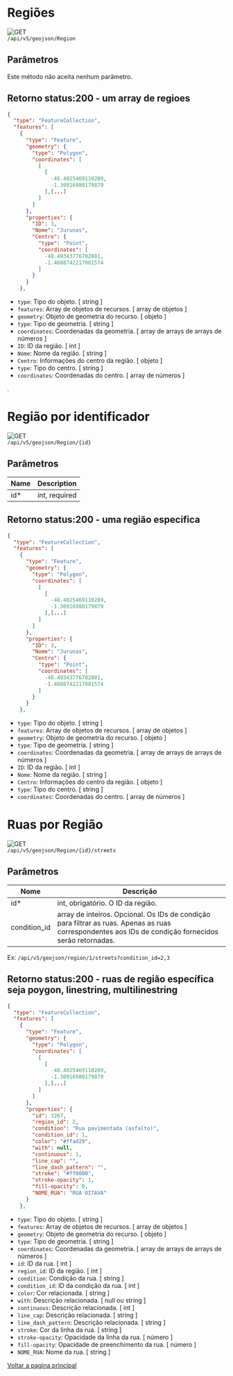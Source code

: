 <!-- 
![GET](https://img.shields.io/badge/HTTP-GET-0080FF)  
![POST](https://img.shields.io/badge/HTTP-POST-00CC00)  
![PUT](https://img.shields.io/badge/HTTP-PUT-FFFF00)  
![DELETE](https://img.shields.io/badge/HTTP-DELETE-FF0000)   -->

# Regiões


![GET](https://img.shields.io/badge/HTTP-GET-0080FF)  
`/api/v5/geojson/Region` 

## Parâmetros
 Este método não aceita nenhum parâmetro.

<!-- | Name    | Description                                                                                                                                 |
|---------|----------------------------------------------------------------------------------------------------------------------------------------------|
| orderBy |  use o parâmetro orderBy com o valor `name`. | -->

## Retorno status:200 - um array de regioes
```json
{
  "type": "FeatureCollection",
  "features": [
    {
      "type": "Feature",
      "geometry": {
        "type": "Polygon",
        "coordinates": [
          [
            [
              -48.4025469110289,
              -1.30916980179879
            ],[...]
          ]
        ]
      },
      "properties": {
        "ID": 3,
        "Nome": "Jurunas",
        "Centro": {
          "type": "Point",
          "coordinates": [
            -48.49343776702881,
            -1.4688742217081574
          ]
        }
      }
    },

```
- `type`: Tipo do objeto. [ string ]  
- `features`: Array de objetos de recursos. [ array de objetos ]  
- `geometry`: Objeto de geometria do recurso. [ objeto ]  
- `type`: Tipo de geometria. [ string ]  
- `coordinates`: Coordenadas da geometria. [ array de arrays de arrays de números ]  
- `ID`: ID da região. [ int ]  
- `Nome`: Nome da região. [ string ]  
- `Centro`: Informações do centro da região. [ objeto ]  
- `type`: Tipo do centro. [ string ]  
- `coordinates`: Coordenadas do centro. [ array de números ]  

.  

# Região por identificador


![GET](https://img.shields.io/badge/HTTP-GET-0080FF)  
`/api/v5/geojson/Region/{id}` 

## Parâmetros

<!-- Este método não aceita nenhum parâmetro. -->

| Name    | Description                                                                                                                                 |
|---------|----------------------------------------------------------------------------------------------------------------------------------------------|
| id* |  int, required  |



## Retorno status:200 - uma região especifica
```json
{
  "type": "FeatureCollection",
  "features": [
    {
      "type": "Feature",
      "geometry": {
        "type": "Polygon",
        "coordinates": [
          [
            [
              -48.4025469110289,
              -1.30916980179879
            ],[...]
          ]
        ]
      },
      "properties": {
        "ID": 3,
        "Nome": "Jurunas",
        "Centro": {
          "type": "Point",
          "coordinates": [
            -48.49343776702881,
            -1.4688742217081574
          ]
        }
      }
    },

```

- `type`: Tipo do objeto. [ string ]  
- `features`: Array de objetos de recursos. [ array de objetos ]  
- `geometry`: Objeto de geometria do recurso. [ objeto ]  
- `type`: Tipo de geometria. [ string ]  
- `coordinates`: Coordenadas da geometria. [ array de arrays de arrays de números ]  
- `ID`: ID da região. [ int ]  
- `Nome`: Nome da região. [ string ]  
- `Centro`: Informações do centro da região. [ objeto ]  
- `type`: Tipo do centro. [ string ]  
- `coordinates`: Coordenadas do centro. [ array de números ]  


# Ruas por Região

![GET](https://img.shields.io/badge/HTTP-GET-0080FF)  
`/api/v5/geojson/Region/{id}/streets` 

## Parâmetros


| Nome         | Descrição                                                                                                  |
|--------------|------------------------------------------------------------------------------------------------------------|
| id*          | int, obrigatório. O ID da região.                                                                         |
| condition_id | array de inteiros. Opcional. Os IDs de condição para filtrar as ruas. Apenas as ruas correspondentes aos IDs de condição fornecidos serão retornadas. |

Ex: `/api/v5/geojson/region/1/streets?condition_id=2,3`    

## Retorno status:200 - ruas de região específica seja poygon, linestring, multilinestring
```json
{
  "type": "FeatureCollection",
  "features": [
    {
      "type": "Feature",
      "geometry": {
        "type": "Polygon",
        "coordinates": [
          [
            [
              -48.4025469110289,
              -1.30916980179879
            ],[...]
          ]
        ]
      },
      "properties": {
        "id": 3267,
        "region_id": 2,
        "condition": "Rua pavimentada (asfalto)",
        "condition_id": 1,
        "color": "#ffad29",
        "with": null,
        "continuous": 1,
        "line_cap": "",
        "line_dash_pattern": "",
        "stroke": "#ff0000",
        "stroke-opacity": 1,
        "fill-opacity": 0,
        "NOME_RUA": "RUA OITAVA"
      }
    },
```
- `type`: Tipo do objeto. [ string ]
- `features`: Array de objetos de recursos. [ array de objetos ]
- `geometry`: Objeto de geometria do recurso. [ objeto ]
- `type`: Tipo de geometria. [ string ]
- `coordinates`: Coordenadas da geometria. [ array de arrays de arrays de números ]
- `id`: ID da rua. [ int ]
- `region_id`: ID da região. [ int ]
- `condition`: Condição da rua. [ string ]
- `condition_id`: ID da condição da rua. [ int ]
- `color`: Cor relacionada. [ string ]
- `with`: Descrição relacionada. [ null ou string ]
- `continuous`: Descrição relacionada. [ int ]
- `line_cap`: Descrição relacionada. [ string ]
- `line_dash_pattern`: Descrição relacionada. [ string ]
- `stroke`: Cor da linha da rua. [ string ]
- `stroke-opacity`: Opacidade da linha da rua. [ número ]
- `fill-opacity`: Opacidade de preenchimento da rua. [ número ]
- `NOME_RUA`: Nome da rua. [ string ]



[Voltar a pagina principal](/README.md) 
